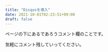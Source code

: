 ```yaml
---
title: "Disqusを導入"
date: 2021-10-01T02:23:51+09:00
draft: false
---
```


ページの下にあるであろうコメント欄のことです。

気軽にコメント残していってください。
